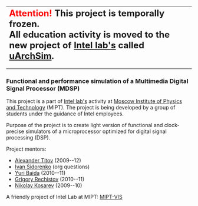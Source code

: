 | <font color='red' size='5'> Attention!</font><font size='5'> This project is temporally frozen.<br> All education activity is moved to the new project of <a href='http://ilab.fizteh.ru'>Intel lab's</a> called <a href='http://code.google.com/p/uarch-sim/'>uArchSim</a>.</br></font> |
|:-----------------------------------------------------------------------------------------------------------------------------------------------------------------------------------------------------------------------------------------------------------------------------------------|


---


### Functional and performance simulation of a Multimedia Digital Signal Processor (MDSP) ###

This project is a part of [Intel lab's](http://ilab.fizteh.ru) activity at [Moscow Institute of Physics and Technology](http://phystech.edu/about/aboutmipt.html) (MIPT). The project is being developed by a group of students under the guidance of Intel employees.

Purpose of the project is to create light version of functional and clock-precise simulators of a microprocessor optimized for digital signal processing (DSP).

Project mentors:
  * [Alexander Titov](http://code.google.com/u/alexander.igorevich.titov/) (2009--12)
  * [Ivan Sidorenko](http://code.google.com/u/ivan.b.sidorenko/) (org questions)
  * [Yuri Baida](http://code.google.com/u/yuri.baida/) (2010--11)
  * [Grigory Rechistov](http://code.google.com/u/grigory.rechistov/) (2010--11)
  * [Nikolay Kosarev](http://code.google.com/u/nkosarev/) (2009--10)

A friendly project of Intel Lab at MIPT: [MIPT-VIS](http://code.google.com/p/mipt-vis/)